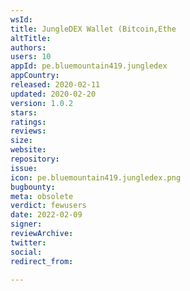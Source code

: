 ```yaml
---
wsId: 
title: JungleDEX Wallet (Bitcoin,Ethe
altTitle: 
authors: 
users: 10
appId: pe.bluemountain419.jungledex
appCountry: 
released: 2020-02-11
updated: 2020-02-20
version: 1.0.2
stars: 
ratings: 
reviews: 
size: 
website: 
repository: 
issue: 
icon: pe.bluemountain419.jungledex.png
bugbounty: 
meta: obsolete
verdict: fewusers
date: 2022-02-09
signer: 
reviewArchive: 
twitter: 
social: 
redirect_from: 

---
```


